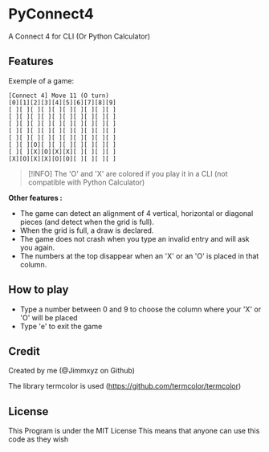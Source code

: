# PyConnect4
A Connect 4 for CLI (Or Python Calculator)

## Features
Exemple of a game:
```
[Connect 4] Move 11 (O turn)
[0][1][2][3][4][5][6][7][8][9]
[ ][ ][ ][ ][ ][ ][ ][ ][ ][ ]
[ ][ ][ ][ ][ ][ ][ ][ ][ ][ ]
[ ][ ][ ][ ][ ][ ][ ][ ][ ][ ]
[ ][ ][ ][ ][ ][ ][ ][ ][ ][ ]
[ ][ ][ ][ ][ ][ ][ ][ ][ ][ ]
[ ][ ][O][ ][ ][ ][ ][ ][ ][ ]
[ ][ ][X][O][X][X][ ][ ][ ][ ]
[X][O][X][X][O][O][ ][ ][ ][ ]
```
>[!INFO]
>The 'O' and 'X' are colored if you play it in a CLI (not compatible with Python Calculator)

**Other features :**
- The game can detect an alignment of 4 vertical, horizontal or diagonal pieces (and detect when the grid is full).
- When the grid is full, a draw is declared.
- The game does not crash when you type an invalid entry and will ask you again.
- The numbers at the top disappear when an 'X' or an 'O' is placed in that column.

## How to play
- Type a number between 0 and 9 to choose the column where your 'X' or 'O' will be placed
- Type 'e' to exit the game

## Credit
Created by me (@Jimmxyz on Github)

The library termcolor is used (https://github.com/termcolor/termcolor)

## License
This Program is under the MIT License
This means that anyone can use this code as they wish